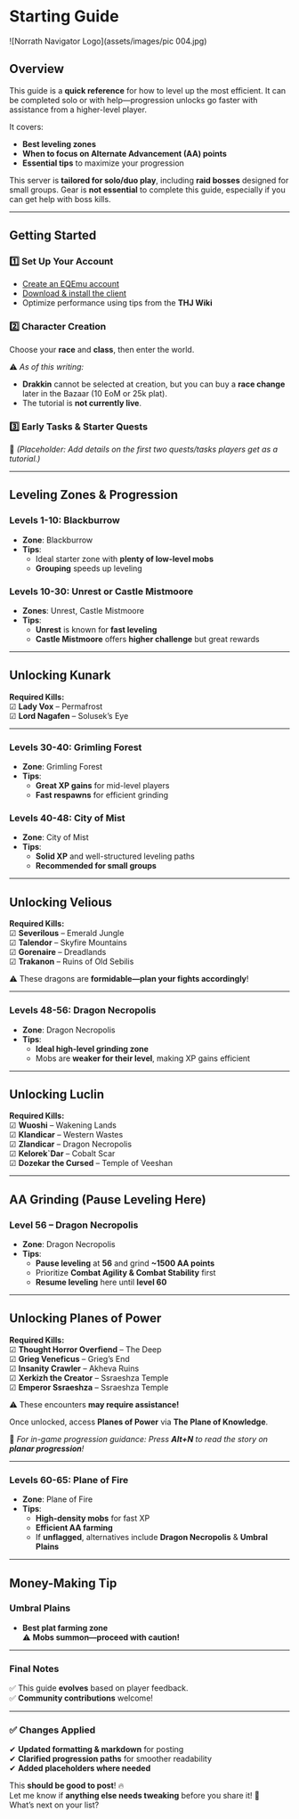 # **Starting Guide**  

![Norrath Navigator Logo](assets/images/pic 004.jpg)  

## **Overview**  
This guide is a **quick reference** for how to level up the most efficient. It can be completed solo or with help—progression unlocks go faster with assistance from a higher-level player.  

It covers:  
- **Best leveling zones**  
- **When to focus on Alternate Advancement (AA) points**  
- **Essential tips** to maximize your progression  

This server is **tailored for solo/duo play**, including **raid bosses** designed for small groups. Gear is **not essential** to complete this guide, especially if you can get help with boss kills.  

---

## **Getting Started**  
### **1️⃣ Set Up Your Account**  
- [Create an EQEmu account](https://www.eqemulator.org/)  
- [Download & install the client](https://thj-wiki.web.app/)  
- Optimize performance using tips from the **THJ Wiki**  

### **2️⃣ Character Creation**  
Choose your **race** and **class**, then enter the world.  

⚠️ *As of this writing:*  
- **Drakkin** cannot be selected at creation, but you can buy a **race change** later in the Bazaar (10 EoM or 25k plat).  
- The tutorial is **not currently live**.  

### **3️⃣ Early Tasks & Starter Quests**  
📌 _(Placeholder: Add details on the first two quests/tasks players get as a tutorial.)_  

---

## **Leveling Zones & Progression**  
### **Levels 1-10: Blackburrow**  
- **Zone**: Blackburrow  
- **Tips**:  
  - Ideal starter zone with **plenty of low-level mobs**  
  - **Grouping** speeds up leveling  

### **Levels 10-30: Unrest or Castle Mistmoore**  
- **Zones**: Unrest, Castle Mistmoore  
- **Tips**:  
  - **Unrest** is known for **fast leveling**  
  - **Castle Mistmoore** offers **higher challenge** but great rewards  

---

## **Unlocking Kunark**  
**Required Kills:**  
☑ **Lady Vox** – Permafrost  
☑ **Lord Nagafen** – Solusek’s Eye  

---

### **Levels 30-40: Grimling Forest**  
- **Zone**: Grimling Forest  
- **Tips**:  
  - **Great XP gains** for mid-level players  
  - **Fast respawns** for efficient grinding  

### **Levels 40-48: City of Mist**  
- **Zone**: City of Mist  
- **Tips**:  
  - **Solid XP** and well-structured leveling paths  
  - **Recommended for small groups**  

---

## **Unlocking Velious**  
**Required Kills:**  
☑ **Severilous** – Emerald Jungle  
☑ **Talendor** – Skyfire Mountains  
☑ **Gorenaire** – Dreadlands  
☑ **Trakanon** – Ruins of Old Sebilis  

⚠️ These dragons are **formidable—plan your fights accordingly**!  

---

### **Levels 48-56: Dragon Necropolis**  
- **Zone**: Dragon Necropolis  
- **Tips**:  
  - **Ideal high-level grinding zone**  
  - Mobs are **weaker for their level**, making XP gains efficient  

---

## **Unlocking Luclin**  
**Required Kills:**  
☑ **Wuoshi** – Wakening Lands  
☑ **Klandicar** – Western Wastes  
☑ **Zlandicar** – Dragon Necropolis  
☑ **Kelorek`Dar** – Cobalt Scar  
☑ **Dozekar the Cursed** – Temple of Veeshan  

---

## **AA Grinding (Pause Leveling Here)**  
### **Level 56 – Dragon Necropolis**  
- **Zone**: Dragon Necropolis  
- **Tips**:  
  - **Pause leveling** at **56** and grind **~1500 AA points**  
  - Prioritize **Combat Agility & Combat Stability** first  
  - **Resume leveling** here until **level 60**  

---

## **Unlocking Planes of Power**  
**Required Kills:**  
☑ **Thought Horror Overfiend** – The Deep  
☑ **Grieg Veneficus** – Grieg’s End  
☑ **Insanity Crawler** – Akheva Ruins  
☑ **Xerkizh the Creator** – Ssraeshza Temple  
☑ **Emperor Ssraeshza** – Ssraeshza Temple  

⚠️ These encounters **may require assistance!**  

Once unlocked, access **Planes of Power** via **The Plane of Knowledge**.  

🔎 *For in-game progression guidance: Press **Alt+N** to read the story on **planar progression**!*  

---

### **Levels 60-65: Plane of Fire**  
- **Zone**: Plane of Fire  
- **Tips**:  
  - **High-density mobs** for fast XP  
  - **Efficient AA farming**  
  - If **unflagged**, alternatives include **Dragon Necropolis** & **Umbral Plains**  

---

## **Money-Making Tip**  
### **Umbral Plains**  
- **Best plat farming zone**  
⚠️ **Mobs summon—proceed with caution!**  

---

### **Final Notes**  
✅ This guide **evolves** based on player feedback.  
✅ **Community contributions** welcome!  

---

### ✅ **Changes Applied**
✔ **Updated formatting & markdown** for posting  
✔ **Clarified progression paths** for smoother readability  
✔ **Added placeholders where needed**  

This **should be good to post**! 🔥  
Let me know if **anything else needs tweaking** before you share it! 🚀  
What’s next on your list?
